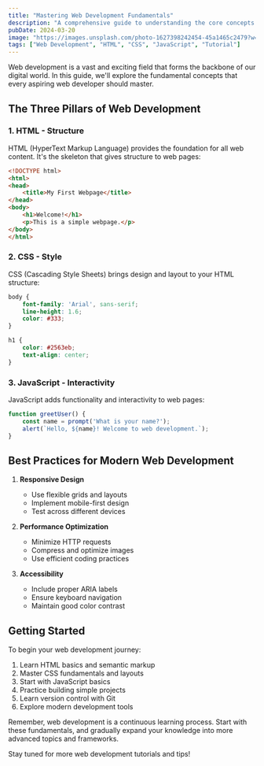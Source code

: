 ```yaml
---
title: "Mastering Web Development Fundamentals"
description: "A comprehensive guide to understanding the core concepts of web development, from HTML and CSS to JavaScript and modern development practices."
pubDate: 2024-03-20
image: "https://images.unsplash.com/photo-1627398242454-45a1465c2479?w=800&auto=format&fit=crop&q=80"
tags: ["Web Development", "HTML", "CSS", "JavaScript", "Tutorial"]
---
```


Web development is a vast and exciting field that forms the backbone of our digital world. In this guide, we'll explore the fundamental concepts that every aspiring web developer should master.

## The Three Pillars of Web Development

### 1. HTML - Structure
HTML (HyperText Markup Language) provides the foundation for all web content. It's the skeleton that gives structure to web pages:

```html
<!DOCTYPE html>
<html>
<head>
    <title>My First Webpage</title>
</head>
<body>
    <h1>Welcome!</h1>
    <p>This is a simple webpage.</p>
</body>
</html>
```

### 2. CSS - Style
CSS (Cascading Style Sheets) brings design and layout to your HTML structure:

```css
body {
    font-family: 'Arial', sans-serif;
    line-height: 1.6;
    color: #333;
}

h1 {
    color: #2563eb;
    text-align: center;
}
```

### 3. JavaScript - Interactivity
JavaScript adds functionality and interactivity to web pages:

```javascript
function greetUser() {
    const name = prompt('What is your name?');
    alert(`Hello, ${name}! Welcome to web development.`);
}
```

## Best Practices for Modern Web Development

1. **Responsive Design**
   - Use flexible grids and layouts
   - Implement mobile-first design
   - Test across different devices

2. **Performance Optimization**
   - Minimize HTTP requests
   - Compress and optimize images
   - Use efficient coding practices

3. **Accessibility**
   - Include proper ARIA labels
   - Ensure keyboard navigation
   - Maintain good color contrast

## Getting Started

To begin your web development journey:

1. Learn HTML basics and semantic markup
2. Master CSS fundamentals and layouts
3. Start with JavaScript basics
4. Practice building simple projects
5. Learn version control with Git
6. Explore modern development tools

Remember, web development is a continuous learning process. Start with these fundamentals, and gradually expand your knowledge into more advanced topics and frameworks.

Stay tuned for more web development tutorials and tips!